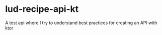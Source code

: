 # lud-recipe-api-kt

A test api where I try to understand best practices for creating an API with ktor
